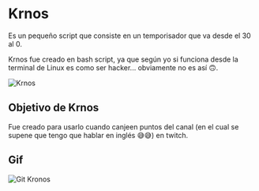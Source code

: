 # Krnos


Es un pequeño script que consiste en un temporisador que va desde el 30 al 0.

Krnos fue creado en bash script, ya que según yo si funciona desde la terminal de Linux es como ser hacker... obviamente no es así 🙃.

![Krnos](https://i.imgur.com/RKXWTcR.png)


## Objetivo de Krnos

Fue creado para usarlo cuando canjeen puntos del canal (en el cual se supene que tengo que hablar en inglés 😅😅) en twitch.

## Gif

![Git Kronos](https://imgur.com/gEoOmeF.gif)

